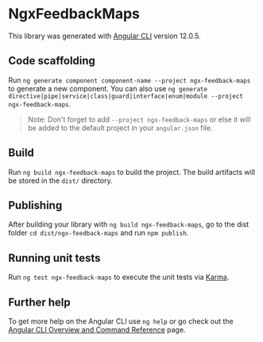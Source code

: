 # NgxFeedbackMaps

This library was generated with [Angular CLI](https://github.com/angular/angular-cli) version 12.0.5.

## Code scaffolding

Run `ng generate component component-name --project ngx-feedback-maps` to generate a new component. You can also use `ng generate directive|pipe|service|class|guard|interface|enum|module --project ngx-feedback-maps`.
> Note: Don't forget to add `--project ngx-feedback-maps` or else it will be added to the default project in your `angular.json` file. 

## Build

Run `ng build ngx-feedback-maps` to build the project. The build artifacts will be stored in the `dist/` directory.

## Publishing

After building your library with `ng build ngx-feedback-maps`, go to the dist folder `cd dist/ngx-feedback-maps` and run `npm publish`.

## Running unit tests

Run `ng test ngx-feedback-maps` to execute the unit tests via [Karma](https://karma-runner.github.io).

## Further help

To get more help on the Angular CLI use `ng help` or go check out the [Angular CLI Overview and Command Reference](https://angular.io/cli) page.
